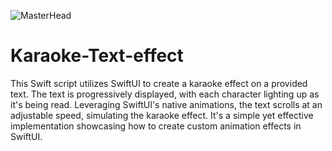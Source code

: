 ![MasterHead](https://www.parties-to-go.com/wp-content/uploads/2020/12/video-4647668_640.jpg)
# Karaoke-Text-effect
This Swift script utilizes SwiftUI to create a karaoke effect on a provided text. The text is progressively displayed, with each character lighting up as it's being read. Leveraging SwiftUI's native animations, the text scrolls at an adjustable speed, simulating the karaoke effect. It's a simple yet effective implementation showcasing how to create custom animation effects in SwiftUI.
